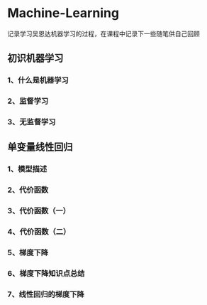 # Machine-Learning
记录学习吴恩达机器学习的过程，在课程中记录下一些随笔供自己回顾

## 初识机器学习
### 1、什么是机器学习
### 2、监督学习
### 3、无监督学习
## 单变量线性回归
### 1、模型描述
### 2、代价函数
### 3、代价函数（一）
### 4、代价函数（二）
### 5、梯度下降
### 6、梯度下降知识点总结
### 7、线性回归的梯度下降
